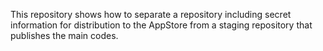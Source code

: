 This repository shows how to separate a repository including secret information for distribution to the AppStore from a staging repository that publishes the main codes.
